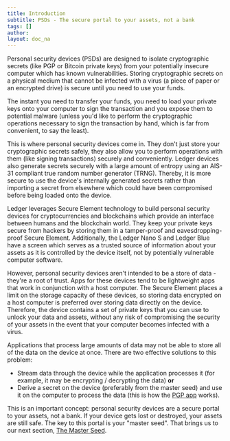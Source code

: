 ```yaml
---
title: Introduction
subtitle: PSDs - The secure portal to your assets, not a bank
tags: []
author:
layout: doc_na
---
```


Personal security devices (PSDs) are designed to isolate cryptographic secrets (like PGP or Bitcoin private keys) from your potentially insecure computer which has known vulnerabilities. Storing cryptographic secrets on a physical medium that cannot be infected with a virus (a piece of paper or an encrypted drive) is secure until you need to use your funds.

The instant you need to transfer your funds, you need to load your private keys onto your computer to sign the transaction and you expose them to potential malware (unless you'd like to perform the cryptographic operations necessary to sign the transaction by hand, which is far from convenient, to say the least).

This is where personal security devices come in. They don't just store your cryptographic secrets safely, they also allow you to perform operations with them (like signing transactions) securely and conveniently. Ledger devices also generate secrets securely with a large amount of entropy using an AIS-31 compliant true random number generator (TRNG). Thereby, it is more secure to use the device's internally generated secrets rather than importing a secret from elsewhere which could have been compromised before being loaded onto the device.

Ledger leverages Secure Element technology to build personal security devices for cryptocurrencies and blockchains which provide an interface between humans and the blockchain world. They keep your private keys secure from hackers by storing them in a tamper-proof and eavesdropping-proof Secure Element. Additionally, the Ledger Nano S and Ledger Blue have a screen which serves as a trusted source of information about your assets as it is controlled by the device itself, not by potentially vulnerable computer software.

However, personal security devices aren't intended to be a store of data -they're a root of trust. Apps for these devices tend to be lightweight apps that work in conjunction with a host computer. The Secure Element places a limit on the storage capacity of these devices, so storing data encrypted on a host computer is preferred over storing data directly on the device. Therefore, the device contains a set of private keys that you can use to unlock your data and assets, without any risk of compromising the security of your assets in the event that your computer becomes infected with a virus.

Applications that process large amounts of data may not be able to store all of the data on the device at once. There are two effective solutions to this problem:
- Stream data through the device while the application processes it (for example, it may be encrypting / decrypting the data)
**or**
- Derive a secret on the device (preferably from the master seed) and use it on the computer to process the data (this is how the [PGP app](https://github.com/LedgerHQ/blue-app-openpgp-card) works).

This is an important concept: personal security devices are a secure portal to your assets, not a bank. If your device gets lost or destroyed, your assets are still safe. The key to this portal is your "master seed". That brings us to our next section, [The Master Seed](../psd-masterseed).


